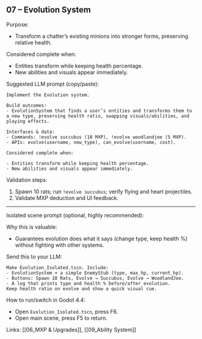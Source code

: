 ## 07 – Evolution System

Purpose:

- Transform a chatter’s existing minions into stronger forms, preserving relative health.

Considered complete when:

- Entities transform while keeping health percentage.
- New abilities and visuals appear immediately.

Suggested LLM prompt (copy/paste):

```text
Implement the Evolution system.

Build outcomes:
- EvolutionSystem that finds a user’s entities and transforms them to a new type, preserving health ratio, swapping visuals/abilities, and playing effects.

Interfaces & data:
- Commands: !evolve succubus (10 MXP), !evolve woodlandjoe (5 MXP).
- APIs: evolve(username, new_type), can_evolve(username, cost).

Considered complete when:

- Entities transform while keeping health percentage.
- New abilities and visuals appear immediately.
```

Validation steps:

1) Spawn 10 rats; run `!evolve succubus`; verify flying and heart projectiles.
2) Validate MXP deduction and UI feedback.

---

Isolated scene prompt (optional, highly recommended):

Why this is valuable:

- Guarantees evolution does what it says (change type, keep health %) without fighting with other systems.

Send this to your LLM:

```text
Make Evolution_Isolated.tscn. Include:
- EvolutionSystem + a simple EnemyStub (type, max_hp, current_hp).
- Buttons: Spawn 10 Rats, Evolve → Succubus, Evolve → WoodlandJoe.
- A log that prints type and health % before/after evolution.
Keep health ratio on evolve and show a quick visual cue.
```

How to run/switch in Godot 4.4:

- Open `Evolution_Isolated.tscn`, press F6.
- Open main scene, press F5 to return.



Links: [[06_MXP & Upgrades]], [[09_Ability System]]


